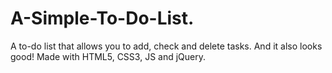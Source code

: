 # A-Simple-To-Do-List.
A to-do list that allows you to add, check and delete tasks. And it also looks good!
Made with HTML5, CSS3, JS and jQuery.
